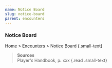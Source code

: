 ```yaml
---
name: Notice Board
slug: notice-board
parent: encounters
---
```

### Notice Board
[Home](dm-operations-center) > [Encounters](encounters) > Notice Board {.small-text}



> **Sources** <br/>
> Player's Handbook, p. xxx
{.read .small-text}